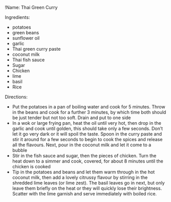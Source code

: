 !Name: Thai Green Curry

Ingredients:
- potatoes
- green beans
- sunflower oil
- garlic
- Thai green curry paste
- coconut milk
- Thai fish sauce
- Sugar
- Chicken
- lime
- basil
- Rice

Directions:
- Put the potatoes in a pan of boiling water and cook for 5 minutes. Throw in the beans and cook for a further 3 minutes, by which time both should be just tender but not too soft. Drain and put to one side
- In a wok or large frying pan, heat the oil until very hot, then drop in the garlic and cook until golden, this should take only a few seconds. Don’t let it go very dark or it will spoil the taste. Spoon in the curry paste and stir it around for a few seconds to begin to cook the spices and release all the flavours. Next, pour in the coconut milk and let it come to a bubble
- Stir in the fish sauce and sugar, then the pieces of chicken. Turn the heat down to a simmer and cook, covered, for about 8 minutes until the chicken is cooked
- Tip in the potatoes and beans and let them warm through in the hot coconut milk, then add a lovely citrussy flavour by stirring in the shredded lime leaves (or lime zest). The basil leaves go in next, but only leave them briefly on the heat or they will quickly lose their brightness. Scatter with the lime garnish and serve immediately with boiled rice.
